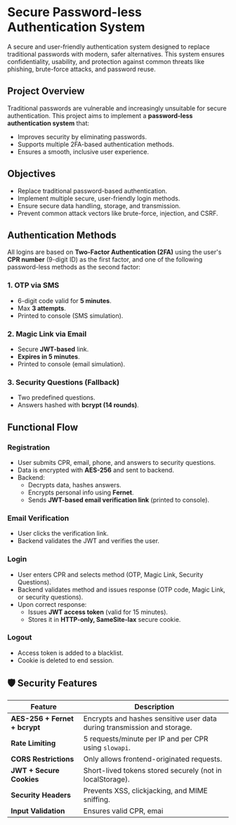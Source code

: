 # Secure Password-less Authentication System

A secure and user-friendly authentication system designed to replace traditional passwords with modern, safer alternatives. This system ensures confidentiality, usability, and protection against common threats like phishing, brute-force attacks, and password reuse.


## Project Overview

Traditional passwords are vulnerable and increasingly unsuitable for secure authentication. This project aims to implement a **password-less authentication system** that:
- Improves security by eliminating passwords.
- Supports multiple 2FA-based authentication methods.
- Ensures a smooth, inclusive user experience.


## Objectives

- Replace traditional password-based authentication.
- Implement multiple secure, user-friendly login methods.
- Ensure secure data handling, storage, and transmission.
- Prevent common attack vectors like brute-force, injection, and CSRF.


## Authentication Methods

All logins are based on **Two-Factor Authentication (2FA)** using the user's **CPR number** (9-digit ID) as the first factor, and one of the following password-less methods as the second factor:

### 1. OTP via SMS
- 6-digit code valid for **5 minutes**.
- Max **3 attempts**.
- Printed to console (SMS simulation).

### 2. Magic Link via Email
- Secure **JWT-based** link.
- **Expires in 5 minutes**.
- Printed to console (email simulation).

### 3. Security Questions (Fallback)
- Two predefined questions.
- Answers hashed with **bcrypt (14 rounds)**.


## Functional Flow

### Registration
- User submits CPR, email, phone, and answers to security questions.
- Data is encrypted with **AES-256** and sent to backend.
- Backend:
  - Decrypts data, hashes answers.
  - Encrypts personal info using **Fernet**.
  - Sends **JWT-based email verification link** (printed to console).

### Email Verification
- User clicks the verification link.
- Backend validates the JWT and verifies the user.

### Login
- User enters CPR and selects method (OTP, Magic Link, Security Questions).
- Backend validates method and issues response (OTP code, Magic Link, or security questions).
- Upon correct response:
  - Issues **JWT access token** (valid for 15 minutes).
  - Stores it in **HTTP-only, SameSite-lax** secure cookie.

### Logout
- Access token is added to a blacklist.
- Cookie is deleted to end session.


## 🛡️ Security Features

| Feature | Description |
|--------|-------------|
| **AES-256 + Fernet + bcrypt** | Encrypts and hashes sensitive user data during transmission and storage. |
| **Rate Limiting** | 5 requests/minute per IP and per CPR using `slowapi`. |
| **CORS Restrictions** | Only allows frontend-originated requests. |
| **JWT + Secure Cookies** | Short-lived tokens stored securely (not in localStorage). |
| **Security Headers** | Prevents XSS, clickjacking, and MIME sniffing. |
| **Input Validation** | Ensures valid CPR, emai
